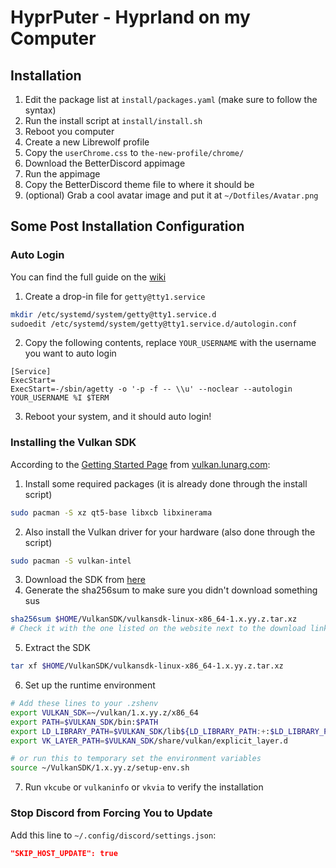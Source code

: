 # HyprPuter - Hyprland on my Computer

## Installation

1. Edit the package list at `install/packages.yaml` (make sure to follow the syntax)
2. Run the install script at `install/install.sh`
3. Reboot you computer
4. Create a new Librewolf profile
5. Copy the `userChrome.css` to `the-new-profile/chrome/`
6. Download the BetterDiscord appimage
7. Run the appimage
8. Copy the BetterDiscord theme file to where it should be
9. (optional) Grab a cool avatar image and put it at `~/Dotfiles/Avatar.png`

## Some Post Installation Configuration

### Auto Login
You can find the full guide on the [wiki](https://wiki.archlinux.org/title/Getty#Automatic_login_to_virtual_console)

1. Create a drop-in file for `getty@tty1.service`
```bash
mkdir /etc/systemd/system/getty@tty1.service.d
sudoedit /etc/systemd/system/getty@tty1.service.d/autologin.conf
```
2. Copy the following contents, replace `YOUR_USERNAME` with the username you want to auto login
```
[Service]
ExecStart=
ExecStart=-/sbin/agetty -o '-p -f -- \\u' --noclear --autologin YOUR_USERNAME %I $TERM
```
3. Reboot your system, and it should auto login!

### Installing the Vulkan SDK
According to the [Getting Started Page](https://vulkan.lunarg.com/doc/sdk/1.3.280.1/linux/getting_started.html) from [vulkan.lunarg.com](https://vulkan.lunarg.com):

1. Install some required packages (it is already done through the install script)
```bash
sudo pacman -S xz qt5-base libxcb libxinerama
```
2. Also install the Vulkan driver for your hardware (also done through the script)
```bash
sudo pacman -S vulkan-intel
```
3. Download the SDK from [here](https://vulkan.lunarg.com/sdk/home)
4. Generate the sha256sum to make sure you didn't download something sus
```bash
sha256sum $HOME/VulkanSDK/vulkansdk-linux-x86_64-1.x.yy.z.tar.xz
# Check it with the one listed on the website next to the download link
```
5. Extract the SDK
```bash
tar xf $HOME/VulkanSDK/vulkansdk-linux-x86_64-1.x.yy.z.tar.xz
```
6. Set up the runtime environment
```bash
# Add these lines to your .zshenv
export VULKAN_SDK=~/vulkan/1.x.yy.z/x86_64
export PATH=$VULKAN_SDK/bin:$PATH
export LD_LIBRARY_PATH=$VULKAN_SDK/lib${LD_LIBRARY_PATH:+:$LD_LIBRARY_PATH}
export VK_LAYER_PATH=$VULKAN_SDK/share/vulkan/explicit_layer.d

# or run this to temporary set the environment variables
source ~/VulkanSDK/1.x.yy.z/setup-env.sh
```
7. Run `vkcube` or `vulkaninfo` or `vkvia` to verify the installation

### Stop Discord from Forcing You to Update
Add this line to `~/.config/discord/settings.json`:
```json
"SKIP_HOST_UPDATE": true
```

